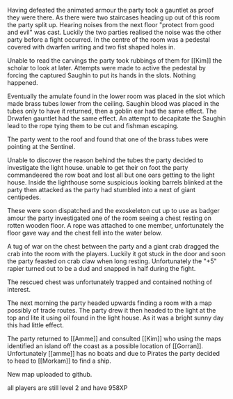 Having defeated the animated armour the party took a gauntlet as proof they were there.   As there were two staircases heading up out of this room the party split up.   Hearing noises from the next floor "protect from good and evil" was cast.     Luckily the two parties realised the noise was the other party before a fight occurred.  In the centre of the room was a pedestal covered with dwarfen writing and two fist shaped holes in.

Unable to read the carvings the party took rubbings of them for [[Kim]] the scholar to look at later.  Attempts were made to active the pedestal by forcing the captured Saughin to put its hands in the slots.  Nothing happened.

Eventually the amulate found in the lower room was placed in the slot which made brass tubes lower from the ceiling.   Saughin blood was placed in the tubes only to have it returned, then a goblin ear had the same effect.   The Drwafen gauntlet had the same effect.    An attempt to decapitate the Saughin lead to the rope tying them to be cut and fishman escaping.

The party went to the roof and  found that one of the brass tubes were pointing at the Sentinel.

Unable to discover the reason behind the tubes the party decided to investigate the light house.     unable to get their on foot the party commandeered the row boat and lost all but one oars getting to the light house.   Inside the lighthouse some suspicious looking barrels blinked at the party then attacked as the party had stumbled into a next of giant centipedes.

These were soon dispatched and the exoskeleton cut up to use as badger amour the party investigated one of the room seeing a chest resting on rotten wooden floor.    A rope was attached to one member, unfortunately the floor gave way and the chest fell into the water below.

A tug of war on the chest between the party and a giant crab dragged the crab into the room with the players.    Luckily it got stuck in the door and soon the party feasted on crab claw when long resting.  Unfortunately the "+5" rapier turned out to be a dud and snapped in half during the fight.

The rescued chest was unfortunately trapped and contained nothing of interest.

The next morning the party headed upwards finding a room with a map possibly of trade routes.   The party drew it then headed to the light at the top and lite it using oil found in the light house. As it was a bright sunny day this had little effect.

The party returned to [[Amme]] and consulted [[Kim]] who using the maps identified an island off the coast as a possible location of [[Gorran]].   Unfortunately [[amme]] has no boats and due to Pirates the party decided to head to [[Morkam]] to find a ship.

New map uploaded to github.  

all players are still level 2 and have 958XP






